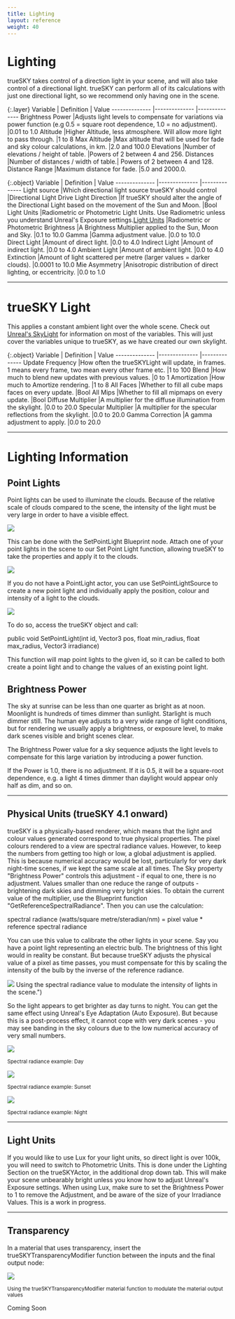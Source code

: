 ```yaml
---
title: Lighting
layout: reference
weight: 40
---
```







Lighting
====================

trueSKY takes control of a direction light in your scene, and will also take control of a directional light. trueSKY can perform all of its calculations with just one directional light, so we recommend only having one in the scene.


{:.layer}
Variable                                                                        |       Definition                                                                                                                                                                                                                                                      |       Value
--------------                                                          |--------------                                                                                                                                                                                                                                                 |--------------
Brightness Power                                                        |Adjusts light levels to compensate for variations via power function (e.g 0.5 = square root dependence, 1.0 = no adjustment).                  |0.01 to 1.0 
Altitude                                                                        |Higher Altitude, less atmosphere. Will allow more light to pass through.                                                                                                                               |1 to 8
Max Altitude                                                            |Max altitude that will be used for fade and sky colour calculations, in km.                                                                                                                    |2.0 and 100.0
Elevations                                                                      |Number of elevations / height of table. |Powers of 2 between 4 and 256.
Distances                                                                       |Number of distances / width of table.| Powers of 2 between 4 and 128.
Distance Range                                                          |Maximum distance for fade.  |5.0 and 2000.0.


{:.object}
Variable                                                                        |       Definition                                                                                                                                                                                                                                                      |       Value
--------------                                                          |--------------                                                                                                                                                                                                                                                 |--------------
Light source                                                            |Which directional light source trueSKY should control                                                                                                                                                                  |Directional Light
Drive Light Direction                                           |If trueSKY should alter the angle of the Directional Light based on the movement of the Sun and Moon.                                                                  |Bool
Light Units                                                             |Radiometric or Photometric Light Units. Use Radiometric unless you understand Unreal's Exposure settings.[Light Units](#light-units)   |Radiometric or Photometric
Brightness                                                                      |A Brightness Multiplier applied to the Sun, Moon and Sky.                                                                                                                                                              |0.1 to 10.0
Gamma                                                                           |Gamma adjustment value.                                                                                                                                                                                                                                |0.0 to 10.0                                    
Direct Light                                                            |Amount of direct light.                                                                                                                                                                                                                                |0.0 to 4.0
Indirect Light                                                          |Amount of indirect light.                                                                                                                                                                                                                              |0.0 to 4.0
Ambient Light                                                           |Amount of ambient light.                                                                                                                                                                                                                               |0.0 to 4.0
Extinction                                                                      |Amount of light scattered per metre (larger values = darker clouds).                                                                                                                                   |0.0001 to 10.0
Mie Asymmetry                                                           |Anisotropic distribution of direct lighting, or eccentricity.                                                                                                                                                  |0.0 to 1.0



<hr>

trueSKY Light
==================
This applies a constant ambient light over the whole scene. Check out [Unreal's SkyLight](https://docs.unrealengine.com/en-US/Engine/Rendering/LightingAndShadows/LightTypes/SkyLight/index.html) for information on most of the variables. This will just cover the variables unique to trueSKY, as we have created our own skylight.

{:.object}
Variable                                                                        |       Definition                                                                                                                                                                                              |       Value
--------------                                                          |--------------                                                                                                                                                                                         |--------------
Update Frequency                                                        |How often the trueSKYLight will update, in frames. 1 means every frame, two mean every other frame etc.        |1 to 100
Blend                                                                           |How much to blend new updates with previous values.                                                                                                            |0 to 1
Amortization                                                            |How much to Amortize rendering.                                                                                                                                                        |1 to 8
All Faces                                                                       |Whether to fill all cube maps faces on every update.                                                                                                           |Bool
All Mips                                                                        |Whether to fill all mipmaps on every update.                                                                                                                           |Bool
Diffuse Multiplier                                                      |A multiplier for the diffuse illumination from the skylight.                                                                                           |0.0 to 20.0
Specular Multiplier                                                     |A multiplier for the specular reflections from the skylight.                                                                                           |0.0 to 20.0
Gamma Correction                                                        |A gamma adjustment to apply.                                                                                                                                                           |0.0 to 20.0


<hr>





Lighting Information
===================


Point Lights
-------------

Point lights can be used to illuminate the clouds. Because of the relative scale of clouds compared to the scene, the intensity of the light must be very large in order to have a visible effect.

![](/images/unreal/pointlight.png)



<div class="ue4-specific">

This can be done with the SetPointLight Blueprint node. Attach one of your point lights in the scene to our Set Point Light function, allowing trueSKY to take the properties and apply it to the clouds.

![](/images/unreal/setpointlightblueprint.png)


If you do not have a PointLight actor, you can use SetPointLightSource to create a new point light and individually apply the position, colour and intensity of a light to the clouds.

![](/images/unreal/setpointlightsource.png)


</div>



<div class="unity-specific">
To do so, access the trueSKY object and call:

public void SetPointLight(int id, Vector3 pos, float min_radius, float max_radius, Vector3 irradiance)

This function will map point lights to the given id, so it can be called to both create a point light and to change the values of an existing point light.

</div>


<div class="ue4-specific">

Brightness Power
---------------

The sky at sunrise can be less than one quarter as bright as at noon. Moonlight is hundreds of times dimmer than sunlight. Starlight is much dimmer still. The human eye adjusts to a very wide range of light conditions, but for rendering we usually apply a brightness, or exposure level, to make dark scenes visible and bright scenes clear.

The Brightness Power value for a sky sequence adjusts the light levels to compensate for this large variation by introducing a power function.

If the Power is 1.0, there is no adjustment. If it is 0.5, it will be a square-root dependence, e.g. a light 4 times dimmer than daylight would appear only half as dim, and so on.


<hr>


Physical Units (trueSKY 4.1 onward)
-----------------------------------

trueSKY is a physically-based renderer, which means that the light and colour values generated correspond to true physical properties. The pixel colours rendered to a view are spectral radiance values. However, to keep the numbers from getting too high or low, a global adjustment is applied. This is because numerical accuracy would be lost, particularly for very dark night-time scenes, if we kept the same scale at all times. The Sky property "Brightness Power" controls this adjustment - if equal to one, there is no adjustment. Values smaller than one reduce the range of outputs - brightening dark skies and dimming very bright skies. To obtain the current value of the multiplier, use the Blueprint function "GetReferenceSpectralRadiance". Then you can use the calculation:

spectral radiance (watts/square metre/steradian/nm) = pixel value * reference spectral radiance

You can use this value to calibrate the other lights in your scene. Say you have a point light representing an electric bulb. The brightness of this light would in reality be constant. But because trueSKY adjusts the physical value of a pixel as time passes, you must compensate for this by scaling the intensity of the bulb by the inverse of the reference radiance.

![](/images/unreal/ReferenceSpectralRadiance.png )
Using the spectral radiance value to modulate the intensity of lights in the scene.")

So the light appears to get brighter as day turns to night. You can get the same effect using Unreal's Eye Adaptation (Auto Exposure). But because this is a post-process effect, it cannot cope with very dark scenes - you may see banding in the sky colours due to the low numerical accuracy of very small numbers.

![](/images/unreal/DayLightRadiance.png)

<sup> Spectral radiance example: Day </sup>

![](/images/unreal/SunsetLightRadiance.png)

<sup> Spectral radiance example: Sunset </sup>

![](/images/unreal/NightLightRadiance.png)

<sup> Spectral radiance example: Night </sup>

<hr>

Light Units
-----------

If you would like to use Lux for your light units, so direct light is over 100k, you will need to switch to Photometric Units. This is done under the Lighting Section on the trueSKYActor, in the additional drop down tab. This will make your scene unbearably bright unless you know how to adjust Unreal's Exposure settings. When using Lux, make sure to set the Brightness Power to 1 to remove the Adjustment, and be aware of the size of your Irradiance Values. This is a work in progress.


</div>

<hr>

Transparency
-------------

<div class="ue4-specific">
In a material that uses transparency, insert the trueSKYTransparencyModifier function between the inputs and the final output node:

![](/images/unreal/Transparency.png)

<sup>Using the trueSKYTransparencyModifier material function to modulate the material output values </sup>

</div>

<div class="unity-specific">
Coming Soon
</div>


